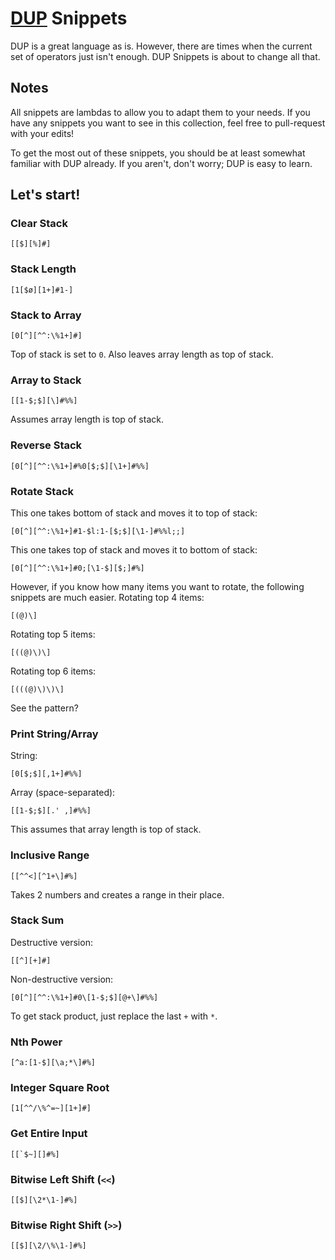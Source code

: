 # [DUP](https://esolangs.org/wiki/DUP) Snippets
DUP is a great language as is. However, there are times when the current set of operators just isn't enough. DUP Snippets is about to change all that.
## Notes
All snippets are lambdas to allow you to adapt them to your needs. If you have any snippets you want to see in this collection, feel free to pull-request with your edits!

To get the most out of these snippets, you should be at least somewhat familiar with DUP already. If you aren't, don't worry; DUP is easy to learn.
## Let's start!
### Clear Stack
```
[[$][%]#]
```
### Stack Length
```
[1[$ø][1+]#1-]
```
### Stack to Array
```
[0[^][^^:\%1+]#]
```
Top of stack is set to `0`. Also leaves array length as top of stack.
### Array to Stack
```
[[1-$;$][\]#%%]
```
Assumes array length is top of stack.
### Reverse Stack
```
[0[^][^^:\%1+]#%0[$;$][\1+]#%%]
```
### Rotate Stack
This one takes bottom of stack and moves it to top of stack:
```
[0[^][^^:\%1+]#1-$l:1-[$;$][\1-]#%%l;;]
```
This one takes top of stack and moves it to bottom of stack:
```
[0[^][^^:\%1+]#0;[\1-$][$;]#%]
```
However, if you know how many items you want to rotate, the following snippets are much easier.
Rotating top 4 items:
```
[(@)\]
```
Rotating top 5 items:
```
[((@)\)\]
```
Rotating top 6 items:
```
[(((@)\)\)\]
```
See the pattern?
### Print String/Array
String:
```
[0[$;$][,1+]#%%]
```
Array (space-separated):
```
[[1-$;$][.' ,]#%%]
```
This assumes that array length is top of stack.
### Inclusive Range
```
[[^^<][^1+\]#%]
```
Takes 2 numbers and creates a range in their place.
### Stack Sum
Destructive version:
```
[[^][+]#]
```
Non-destructive version:
```
[0[^][^^:\%1+]#0\[1-$;$][@+\]#%%]
```
To get stack product, just replace the last `+` with `*`.
### Nth Power
```
[^a:[1-$][\a;*\]#%]
```
### Integer Square Root
```
[1[^^/\%^=~][1+]#]
```
### Get Entire Input
```
[[`$~][]#%]
```
### Bitwise Left Shift (`<<`)
```
[[$][\2*\1-]#%]
```
### Bitwise Right Shift (`>>`)
```
[[$][\2/\%\1-]#%]
```
